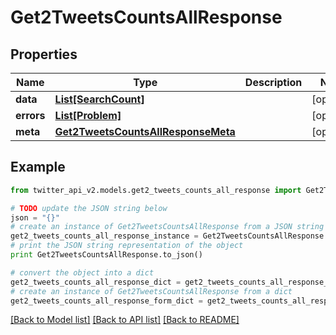 # Get2TweetsCountsAllResponse


## Properties
Name | Type | Description | Notes
------------ | ------------- | ------------- | -------------
**data** | [**List[SearchCount]**](SearchCount.md) |  | [optional] 
**errors** | [**List[Problem]**](Problem.md) |  | [optional] 
**meta** | [**Get2TweetsCountsAllResponseMeta**](Get2TweetsCountsAllResponseMeta.md) |  | [optional] 

## Example

```python
from twitter_api_v2.models.get2_tweets_counts_all_response import Get2TweetsCountsAllResponse

# TODO update the JSON string below
json = "{}"
# create an instance of Get2TweetsCountsAllResponse from a JSON string
get2_tweets_counts_all_response_instance = Get2TweetsCountsAllResponse.from_json(json)
# print the JSON string representation of the object
print Get2TweetsCountsAllResponse.to_json()

# convert the object into a dict
get2_tweets_counts_all_response_dict = get2_tweets_counts_all_response_instance.to_dict()
# create an instance of Get2TweetsCountsAllResponse from a dict
get2_tweets_counts_all_response_form_dict = get2_tweets_counts_all_response.from_dict(get2_tweets_counts_all_response_dict)
```
[[Back to Model list]](../README.md#documentation-for-models) [[Back to API list]](../README.md#documentation-for-api-endpoints) [[Back to README]](../README.md)


